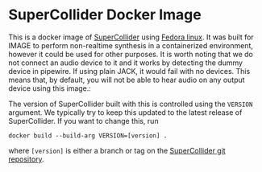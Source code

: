# SuperCollider Docker Image

This is a docker image of [SuperCollider](https://supercollider.github.io/) using [Fedora linux](https://getfedora.org).
It was built for IMAGE to perform non-realtime synthesis in a containerized environment, however it could be used for other purposes.
It is worth noting that we do not connect an audio device to it and it works by detecting the dummy device in pipewire.
If using plain JACK, it would fail with no devices.
This means that, by default, you will not be able to hear audio on any output device using this image.:

The version of SuperCollider built with this is controlled using the `VERSION` argument.
We typically try to keep this updated to the latest release of SuperCollider.
If you want to change this, run
```
docker build --build-arg VERSION=[version] .
```
where `[version]` is either a branch or tag on the [SuperCollider git repository](https://github.com/supercollider/supercollider).

